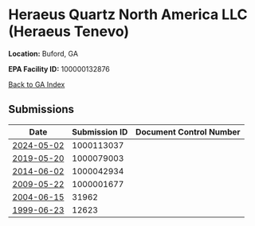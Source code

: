 # Heraeus Quartz North America LLC (Heraeus Tenevo)

**Location:** Buford, GA

**EPA Facility ID:** 100000132876

[Back to GA Index](../../index.md)

## Submissions

| Date | Submission ID | Document Control Number |
|------|--------------|-------------------------|
| [2024-05-02](submissions/1000113037.md) | 1000113037 |  |
| [2019-05-20](submissions/1000079003.md) | 1000079003 |  |
| [2014-06-02](submissions/1000042934.md) | 1000042934 |  |
| [2009-05-22](submissions/1000001677.md) | 1000001677 |  |
| [2004-06-15](submissions/31962.md) | 31962 |  |
| [1999-06-23](submissions/12623.md) | 12623 |  |

